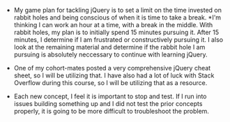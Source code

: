 * My game plan for tackling jQuery is to set a limit on the time invested on rabbit holes and being conscious of when it is time to take a break. 
	*I'm thinking I can work an hour at a time, with a break in the middle. With rabbit holes, my plan is to initially spend 15 minutes pursuing it. After 15 minutes, I determine if I am frustrated or constructively pursuing it. I also look at the remaining material and determine if the rabbit hole I am pursuing is absolutely neccessary to continue with learning jQuery. 
* One of my cohort-mates posted a very comprehensive jQuery cheat sheet, so I will be utilizing that. I have also had a lot of luck with Stack Overflow during this course, so I will be utilizing that as a resource. 

* Each new concept, I feel it is important to stop and test. If I run into issues building something up and I did not test the prior concepts properly, it is going to be more difficult to troubleshoot the problem. 